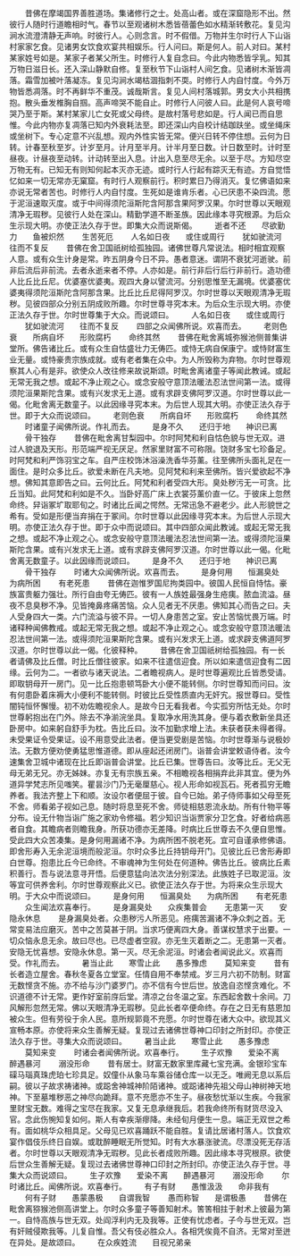 <!-- { "loadSidebar": true } -->
　　昔佛在摩竭国界善胜道场。集诸修行之士。处高山者。或在深窟隐形不出。然彼行人随时行道瞻相时气。春节以至观诸树木悉皆蓓蕾色如水精渐转敷花。复见沟涧水流澄清静无声响。时彼行人。心则念言。时不假借。万物并生尔时行人下山诣村家家乞食。见诸男女饮食欢宴共相娱乐。行人问曰。斯是何人。前人对曰。某村某家姓号如是。某家子者某父所生。时修行人复自念曰。今此内物悉皆孚乳。知其万物日滋日长。还入深山静默自修。复至秋节下山诣村人间乞食。见诸树木渐皆凋落。霜雪加被叶落凝冻。复见沟涧水竭枯涸指刺不耎。时修行人内自忖度。今外万物皆悉凋落。时不再鲜华不重茂。诚哉斯言。复见人间村落城郭。男女大小共相携抱。散头垂发椎胸自掴。高声啼哭不能自止。时修行人问彼人曰。此是何人哀号啼哭乃至于斯。某村某家儿亡女死或父母终。是故村落号悲如是。行人闻已而自思惟。今此内物亦复凋落已知内外衰耗法至。即还深山内自校计结跏趺坐。或坐绳床或坐树下。专心定意不兴乱想。观内外性实皆无常。便兴日转不停住想。云何为日转。计春至秋至岁。计岁至月。计月至半月。计半月至日数。计日数至时。计时至昼夜。计昼夜至动转。计动转至出入息。计出入息至尽无余。以至于尽。方知尽空万物无有。已知无有则知何起本灭亦无迹。或时行人行起有踪灭无有迹。方自觉悟忆如来一切无常亦无窠窟。有时行人观察前行。积时累日乃得消灭。复忆佛语如来亦说无常者苦也。时修行人内自忖度。生死如是谁肯乐者。心已厌患不染四流。愿于泥洹速取灭度。或于中间得须陀洹斯陀含阿那含果阿罗汉果。尔时世尊以天眼观清净无瑕秽。见彼行人处在深山。精勤学道不断圣族。因此缘本寻究根源。为后众生示现大明。亦使正法久存于世。即集大众而说斯偈。
　　逝者不还　　尽欲勤力　　鱼被炽然
　　生苦死厄
　　人名如日夜　　或住或周行
　　犹如驶流河　　往而不复反
　　昔佛在舍卫国祇树给孤独园。诸佛世尊凡常说法。相时相宜观察人意。或有众生计身是常。昨五阴身今日不异。愚者意迷。谓阴不衰犹河逝驶。前非后流后非前流。去者永逝来者不停。人亦如是。前行非后行后行非前行。造功德人比丘比丘尼。优婆塞优婆夷。观四大身以譬流河。分别思惟至无漏境。优婆塞优婆夷得须陀洹斯陀含阿那含果。比丘比丘尼得阿罗汉。尔时世尊以天眼观清净无瑕秽。见彼四部众分别五阴成败所趣。尔时世尊寻究本末。为后众生示现大明。亦使正法久存于世。尔时世尊集于大众。而说颂曰。
　　人名如日夜　　或住或周行
　　犹如驶流河　　往而不复反
　　四部之众闻佛所说。欢喜而去。
　　老则色衰　　所病自坏　　形败腐朽
　　命终其然
　　昔佛在毗舍离城弥猴池侧普集讲堂所。佛告诸比丘。或有众生自怙盛壮力无俦匹。或恃无病自保康宁。或恃财富生业无量。或恃豪贵宗族成就。或有老者集在众中。为人所毁称为弃物。尔时世尊观察其人心有是非。欲使众人改往修来故说斯颂。时毗舍离诸童子等闻此教诫。或起无常无我之想。或起不净止观之心。或念安般守意顶法暖法忍法世间第一法。或得须陀洹果斯陀含果。或有兴发求无上道。或有求辟支佛阿罗汉道。尔时世尊以此一偈。化毗舍离无数童子。以此因缘寻究本末。为后世人现其大明。亦使正法久存于世。即于大众而说颂曰。
　　老则色衰　　所病自坏　　形败腐朽
　　命终其然
　　时诸童子闻佛所说。作礼而去。
　　是身不久　　还归于地　　神识已离
　　骨干独存
　　昔佛在毗舍离甘梨园中。尔时阿梵和利自怙色貌与世无双。进过人貌退及天形。形范端严视无厌足。然家里财富不可称限。饶财多宝七珍备足。时阿梵和利严饰羽宝之车。自严庄校饰沐浴澡洗香华芬薰。往至佛所头面礼足在一面住。是时众多比丘。欲爱未断在凡夫地。见阿梵和利来至佛所。皆兴爱欲起不净想。佛知其意即告之曰。云何比丘。阿梵和利者受四大形。臭处秽污无一可贪。比丘当知。此阿梵和利如是不久。当卧好高广床上衣裳芬薰价直一亿。于彼床上忽然命终。舁诣冢圹取耶旬之。时诸比丘闻之愕然。无常迅急不避老少。此人形貌世之希有。受如是形便当弃捐在于冢间。尔时世尊以此因缘寻究本末。为后世人示现大明。亦使正法久存于世。即于众中而说颂曰。其中四部众闻此教诫。或起无常无我之想。或起不净止观之心。或念安般守意顶法暖法忍法世间第一法。或得须陀洹果斯陀含果。或有兴发求无上道。或有求辟支佛阿罗汉道。尔时世尊以此一偈。化毗舍离无数童子。以此因缘而说颂曰。
　　是身不久　　还归于地　　神识已离
　　骨干独存
　　时诸大众闻佛所说。欢喜而去。
　　是身何用　　恒漏臭处　　为病所困
　　有老死患
　　昔佛在迦惟罗国尼拘类园中。彼国人民恒自恃怙。豪族富贵躯力强壮。所行自由夸无俦匹。彼有一人族姓最强身生疮痍。脓血流溢。昼夜不息臭秽不净。见皆掩鼻疼痛苦恼。众人见者无不厌患。佛知其心而告之曰。夫人受身四大一类。六门流溢与彼不异。一切人身患苦之室。安止苦恼忧畏万端。时诸释种闻佛教戒。或起无常无我之想。或起不净止观之心。或念安般守意顶法暖法忍法世间第一法。或得须陀洹果斯陀含果。或有兴发求无上道。或求辟支佛道阿罗汉道。尔时世尊以此一偈。化彼释种。
　　昔佛在舍卫国祇树给孤独园。有一长者请佛及比丘僧。时比丘僧往彼家。如来不往遣信迎食。所以如来遣信迎食有二因缘。云何为二。一者欲与诸天说法。二者瞻视病人。是时世尊遍观比丘皆悉受请。即取钥母开一房门。见一比丘抱患顿笃卧大小便不能转侧。尔时世尊知而问曰。汝有何患卧着床褥大小便利不能转侧。时彼比丘受性质直内无奸宄。报世尊曰。受性闇钝恒怀懈慢。初不劝佐瞻视余人。是故今日无看我者。今实孤穷所怙无处。尔时世尊躬抱出在门外。除去不净湔浣坐具。复取净水用洗其身。便与着衣敷新坐具还卧房中。如来躬自舒手为枕。告比丘曰。汝不加勤求增上法。未获者获未得者得。未受果证令受果证。设不用意受此法者。便当更受剧是苦恼。尔时世尊渐与说极妙法。无数方便劝使勇猛思惟道德。即从座起还闭房门。诣普会讲堂敕语侍者。汝今速集舍卫城中诸现在比丘即诣普会讲堂。比丘已集。世尊告曰。汝等比丘。无父无母无弟无兄。亦无姊妹。亦复无有宗族五亲。不相瞻视各相捐弃此非其宜。便为外道异学梵志所见嗤笑。瞿昙沙门乃无毫厘慈心。视人形命如视瓦石。死者孤穷无瞻养者。我法齐整上下和顺。汝设尔者便屈于彼。自今已始。弟子侍师事如父母至死不舍。师看弟子视如己息。随时将息至死不舍。师徒相慈恩流永劫。所有什物平等分布。设无什物当诣广施之家劝令修福。若少知识当诣贾家分卫乞食。好者给病恶者自食。其瞻病者则瞻我身。所获功德亦无差降。时病比丘世尊去不久便自思惟。受此四大众苦凑集。是身何用漏诸不净。为病所困不脱老死。宜可自谨承修佛语。即舍形寿入无余泥洹境而般泥洹。尔时众多比丘持钥母开门。见彼比丘已舍形寿即白世尊。抱患比丘今已命终。不审魂神为生何处在何道种。佛告比丘。彼病比丘素积善行。吾与说法意寻开悟。后便意猛向法次法分别深法。此族姓子已取泥洹。汝等宜可供养舍利。尔时世尊观察此义已。欲使正法久存于世。为将来众生示现大明。于大众中而说颂曰。
　　是身何用　　恒漏臭处　　为病所困
　　有老死患
　　众生闻法欢喜奉行。
　　是身漏臭处　　众疾集普会
　　无患第一灭　　安隐永休息
　　是身漏臭处者。众患秽污人所恶见。疮痍苦漏诸不净众刺之首。无常变易法应磨灭。苦中之苦莫甚于阴。当求巧便离四大身。善谋权慧求于出要。一切众恼永息无余。故曰尽也。已尽虚者空寂。亦无生灭着断之二。无患第一灭者。安隐无忧喜想。安隐永休息。第一灭。尽无余泥洹。时诸会者闻说此义。欢喜而受。作礼而去。
　　暑当止此　　寒雪止此　　愚多豫虑
　　莫知来变
　　昔有长者造立屋舍。春秋冬夏各立堂室。任情自用不奉禁戒。岁三月六初不防制。财富无数悭贪不施。亦不给与沙门婆罗门。亦不信有今世后世。放逸自恣悭贪难化。不识道德不计无常。更作好室前庌后堂。清凉之台冬温之室。东西起舍数十余间。刀风解形忽然无常。佛以天眼清净无瑕秽。见此长者卒便命终。存在之日无有慈恩加被众生。但有劳役于余人民。意所规郭竟不充愿。尔时世尊在诸大众中。欲现其义宣畅本原。亦使将来众生善解无疑。复现过去诸佛世尊神口印封之所封印。亦使正法久存于世。寻集大众而说颂曰。
　　暑当止此　　寒雪止此　　愚多豫虑
　　莫知来变
　　时诸会者闻佛所说。欢喜奉行。
　　生子欢豫　　爱染不离　　醉遇暴河
　　溺没形命
　　昔有居士。财富无数家里库藏七宝充满。金银珍宝车磲马瑙真珠虎珀七珍具足。奴僮仆从象马车乘谷储仓库一以无乏。唯阙无息以系后嗣。彼以子故求祷诸神。或跽舍神城神阶陌诸神。或跽诸神先祖父母山神树神天地神。下至墓堆秽恶之神尽向跪拜。意不充愿亦不生子。昼夜愁忧渐以生疾。今我家里财宝无数。难得之宝尽在我家。又复无息承继我后。若我命终所有财货尽没入官。念此伤惋知复如何。斯人有幸疾渐瘳降。未经旬月便生一息。端正无双世之希有。面如桃华众相具足。父母见已欢喜踊跃不能自胜。复请比居诸村落人。饮食欢宴作倡伎乐终日自娱。或耽醉睡眠无所觉知。时有大水暴涨驶流。尽漂没死无存活者。尔时世尊以天眼观清净无瑕秽。见此长者成败所趣。因此缘本寻究根原。欲使后世众生善解无疑。复现过去诸佛世尊神口印封之所封印。亦使正法久存于世。寻集大众而说颂曰。
　　生子欢豫　　爱染不离　　醉遇暴河
　　溺没形命
　　尔时诸比丘。闻佛所说。欢喜奉行。
　　有子有财　　愚惟汲汲　　命非我有
　　何有子财　　愚蒙愚极　　自谓我智
　　愚而称智　　是谓极愚
　　昔佛在毗舍离猕猴池侧高讲堂上。尔时众多童子等善知射术。筈筈相拄于射术上彼最为第一。自恃高族与世无双。处阎浮利内无及我等。正使有忧虑者。子今与世无双。岂有奸贼侵欺我等。儿复自惟。吾父有伎必胜众人。各相凭俟竟不自济。无常对至迸在异处。是故颂曰。
　　在众疾姓流　　目视兄弟亲
